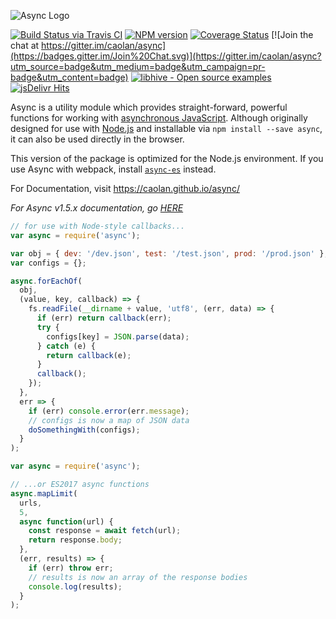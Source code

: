 ![Async Logo](https://raw.githubusercontent.com/caolan/async/master/logo/async-logo_readme.jpg)

[![Build Status via Travis CI](https://travis-ci.org/caolan/async.svg?branch=master)](https://travis-ci.org/caolan/async)
[![NPM version](https://img.shields.io/npm/v/async.svg)](https://www.npmjs.com/package/async)
[![Coverage Status](https://coveralls.io/repos/caolan/async/badge.svg?branch=master)](https://coveralls.io/r/caolan/async?branch=master)
[![Join the chat at https://gitter.im/caolan/async](https://badges.gitter.im/Join%20Chat.svg)](https://gitter.im/caolan/async?utm_source=badge&utm_medium=badge&utm_campaign=pr-badge&utm_content=badge)
[![libhive - Open source examples](https://www.libhive.com/providers/npm/packages/async/examples/badge.svg)](https://www.libhive.com/providers/npm/packages/async)
[![jsDelivr Hits](https://data.jsdelivr.com/v1/package/npm/async/badge?style=rounded)](https://www.jsdelivr.com/package/npm/async)

Async is a utility module which provides straight-forward, powerful functions for working with [asynchronous JavaScript](http://caolan.github.io/async/global.html). Although originally designed for use with [Node.js](https://nodejs.org/) and installable via `npm install --save async`, it can also be used directly in the browser.

This version of the package is optimized for the Node.js environment. If you use Async with webpack, install [`async-es`](https://www.npmjs.com/package/async-es) instead.

For Documentation, visit <https://caolan.github.io/async/>

_For Async v1.5.x documentation, go [HERE](https://github.com/caolan/async/blob/v1.5.2/README.md)_

```javascript
// for use with Node-style callbacks...
var async = require('async');

var obj = { dev: '/dev.json', test: '/test.json', prod: '/prod.json' };
var configs = {};

async.forEachOf(
  obj,
  (value, key, callback) => {
    fs.readFile(__dirname + value, 'utf8', (err, data) => {
      if (err) return callback(err);
      try {
        configs[key] = JSON.parse(data);
      } catch (e) {
        return callback(e);
      }
      callback();
    });
  },
  err => {
    if (err) console.error(err.message);
    // configs is now a map of JSON data
    doSomethingWith(configs);
  }
);
```

```javascript
var async = require('async');

// ...or ES2017 async functions
async.mapLimit(
  urls,
  5,
  async function(url) {
    const response = await fetch(url);
    return response.body;
  },
  (err, results) => {
    if (err) throw err;
    // results is now an array of the response bodies
    console.log(results);
  }
);
```
